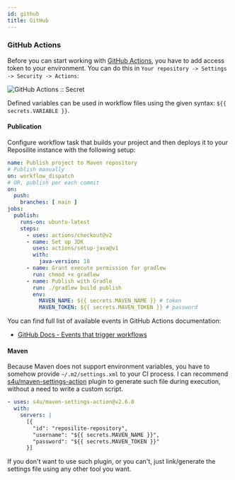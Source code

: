 ```yaml
---
id: github
title: GitHub
---
```


### GitHub Actions

Before you can start working with [GitHub Actions](https://github.com/features/actions), 
you have to add access token to your environment.
You can do this in `Your repository -> Settings -> Security -> Actions`:

![GitHub Actions :: Secret](/images/guides/github-actions-secrets.png)

Defined variables can be used in workflow files using the given syntax: `${{ secrets.VARIABLE }}`.

#### Publication

Configure workflow task that builds your project and then deploys it to your Reposilite instance with the following setup:

```yaml
name: Publish project to Maven repository
# Publish manually
on: workflow_dispatch
# OR, publish per each commit
on:
  push:
    branches: [ main ]
jobs:
  publish:
    runs-on: ubuntu-latest
    steps:
      - uses: actions/checkout@v2
      - name: Set up JDK
        uses: actions/setup-java@v1
        with:
          java-version: 18
      - name: Grant execute permission for gradlew
        run: chmod +x gradlew
      - name: Publish with Gradle
        run: ./gradlew build publish
        env:
          MAVEN_NAME: ${{ secrets.MAVEN_NAME }} # token
          MAVEN_TOKEN: ${{ secrets.MAVEN_TOKEN }} # password
```

You can find full list of available events in GitHub Actions documentation:

* [GitHub Docs - Events that trigger workflows](https://docs.github.com/en/actions/using-workflows/events-that-trigger-workflows#available-events)

#### Maven

Because Maven does not support environment variables, you have to somehow provide `~/.m2/settings.xml` to your CI process.
I can recommend [s4u/maven-settings-action](https://github.com/s4u/maven-settings-action) plugin to generate such file during execution, without a need to write a custom script.

```yaml
- uses: s4u/maven-settings-action@v2.6.0
  with:
    servers: |
      [{
        "id": "reposilite-repository",
        "username": "${{ secrets.MAVEN_NAME }}",
        "password": "${{ secrets.MAVEN_TOKEN }}"
      }]
```

If you don't want to use such plugin, or you can't, just link/generate the settings file using any other tool you want.

